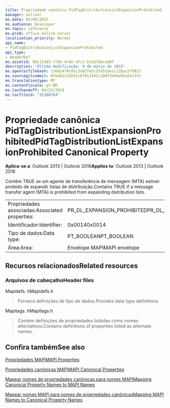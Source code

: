 ```yaml
---
title: Propriedade canônica PidTagDistributionListExpansionProhibited
manager: soliver
ms.date: 03/09/2015
ms.audience: Developer
ms.topic: reference
ms.prod: office-online-server
localization_priority: Normal
api_name:
- PidTagDistributionListExpansionProhibited
api_type:
- HeaderDef
ms.assetid: 80c11dd3-775b-4c66-afc2-b31d7bbcad9f
description: 'Última modificação: 9 de março de 2015'
ms.openlocfilehash: 136b2470c91c3a92fe5c15a51de1c22bac57981f
ms.sourcegitcommit: 8fe462c32b91c87911942c188f3445e85a54137c
ms.translationtype: MT
ms.contentlocale: pt-BR
ms.lasthandoff: 04/23/2019
ms.locfileid: "32360764"
---
```

# <a name="pidtagdistributionlistexpansionprohibited-canonical-property"></a><span data-ttu-id="cb9ce-103">Propriedade canônica PidTagDistributionListExpansionProhibited</span><span class="sxs-lookup"><span data-stu-id="cb9ce-103">PidTagDistributionListExpansionProhibited Canonical Property</span></span>

  
  
<span data-ttu-id="cb9ce-104">**Aplica-se a**: Outlook 2013 | Outlook 2016</span><span class="sxs-lookup"><span data-stu-id="cb9ce-104">**Applies to**: Outlook 2013 | Outlook 2016</span></span> 
  
<span data-ttu-id="cb9ce-105">Contém TRUE se um agente de transferência de mensagem (MTA) estiver proibido de expandir listas de distribuição.</span><span class="sxs-lookup"><span data-stu-id="cb9ce-105">Contains TRUE if a message transfer agent (MTA) is prohibited from expanding distribution lists.</span></span>
  
|||
|:-----|:-----|
|<span data-ttu-id="cb9ce-106">Propriedades associadas:</span><span class="sxs-lookup"><span data-stu-id="cb9ce-106">Associated properties:</span></span>  <br/> |<span data-ttu-id="cb9ce-107">PR_DL_EXPANSION_PROHIBITED</span><span class="sxs-lookup"><span data-stu-id="cb9ce-107">PR_DL_EXPANSION_PROHIBITED</span></span>  <br/> |
|<span data-ttu-id="cb9ce-108">Identificador:</span><span class="sxs-lookup"><span data-stu-id="cb9ce-108">Identifier:</span></span>  <br/> |<span data-ttu-id="cb9ce-109">0x0014</span><span class="sxs-lookup"><span data-stu-id="cb9ce-109">0x0014</span></span>  <br/> |
|<span data-ttu-id="cb9ce-110">Tipo de dados:</span><span class="sxs-lookup"><span data-stu-id="cb9ce-110">Data type:</span></span>  <br/> |<span data-ttu-id="cb9ce-111">PT_BOOLEAN</span><span class="sxs-lookup"><span data-stu-id="cb9ce-111">PT_BOOLEAN</span></span>  <br/> |
|<span data-ttu-id="cb9ce-112">Área:</span><span class="sxs-lookup"><span data-stu-id="cb9ce-112">Area:</span></span>  <br/> |<span data-ttu-id="cb9ce-113">Envelope MAPI</span><span class="sxs-lookup"><span data-stu-id="cb9ce-113">MAPI envelope</span></span>  <br/> |
   
## <a name="related-resources"></a><span data-ttu-id="cb9ce-114">Recursos relacionados</span><span class="sxs-lookup"><span data-stu-id="cb9ce-114">Related resources</span></span>

### <a name="header-files"></a><span data-ttu-id="cb9ce-115">Arquivos de cabeçalho</span><span class="sxs-lookup"><span data-stu-id="cb9ce-115">Header files</span></span>

<span data-ttu-id="cb9ce-116">Mapidefs. h</span><span class="sxs-lookup"><span data-stu-id="cb9ce-116">Mapidefs.h</span></span>
  
> <span data-ttu-id="cb9ce-117">Fornece definições de tipo de dados.</span><span class="sxs-lookup"><span data-stu-id="cb9ce-117">Provides data type definitions.</span></span>
    
<span data-ttu-id="cb9ce-118">Mapitags. h</span><span class="sxs-lookup"><span data-stu-id="cb9ce-118">Mapitags.h</span></span>
  
> <span data-ttu-id="cb9ce-119">Contém definições de propriedades listadas como nomes alternativos.</span><span class="sxs-lookup"><span data-stu-id="cb9ce-119">Contains definitions of properties listed as alternate names.</span></span>
    
## <a name="see-also"></a><span data-ttu-id="cb9ce-120">Confira também</span><span class="sxs-lookup"><span data-stu-id="cb9ce-120">See also</span></span>



[<span data-ttu-id="cb9ce-121">Propriedades MAPI</span><span class="sxs-lookup"><span data-stu-id="cb9ce-121">MAPI Properties</span></span>](mapi-properties.md)
  
[<span data-ttu-id="cb9ce-122">Propriedades canônicas MAPI</span><span class="sxs-lookup"><span data-stu-id="cb9ce-122">MAPI Canonical Properties</span></span>](mapi-canonical-properties.md)
  
[<span data-ttu-id="cb9ce-123">Mapear nomes de propriedades canônicas para nomes MAPI</span><span class="sxs-lookup"><span data-stu-id="cb9ce-123">Mapping Canonical Property Names to MAPI Names</span></span>](mapping-canonical-property-names-to-mapi-names.md)
  
[<span data-ttu-id="cb9ce-124">Mapear nomes MAPI para nomes de propriedades canônicas</span><span class="sxs-lookup"><span data-stu-id="cb9ce-124">Mapping MAPI Names to Canonical Property Names</span></span>](mapping-mapi-names-to-canonical-property-names.md)

